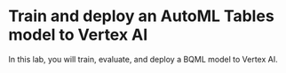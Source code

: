 # Train and deploy an AutoML Tables model to Vertex AI

In this lab, you will train, evaluate, and deploy a BQML model to Vertex AI.